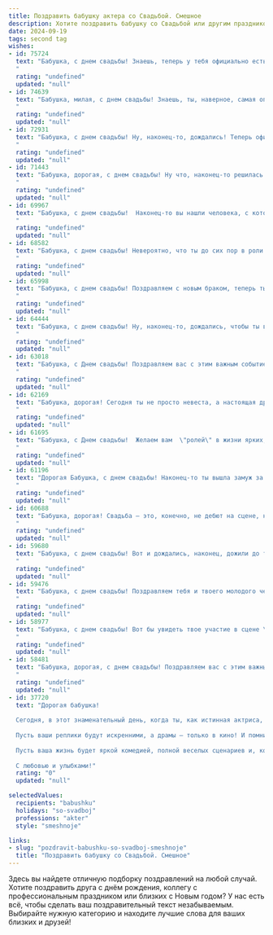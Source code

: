 ```yaml
---
title: Поздравить бабушку актера со Свадьбой. Смешное
description: Хотите поздравить бабушку со Свадьбой или другим праздником? Наш ИИ создаст незабываемое поздравление, а вы обязательно выделитесь среди других.  
date: 2024-09-19
tags: second tag
wishes:
- id: 75724
  text: "Бабушка, с днем свадьбы! Знаешь, теперь у тебя официально есть право на роль главной героини в семейной комедии! Главное, не забывай, кто в ней играет комедийную роль - твой супруг! 🎭🎉
  "
  rating: "undefined"
  updated: "null"
- id: 74639
  text: "Бабушка, милая, с днем свадьбы! Знаешь, ты, наверное, самая опытная актриса на этой сцене любви. Желаю, чтобы этот спектакль был полон смеха, страсти и, конечно, долгих аплодисментов!  🎉
  "
  rating: "undefined"
  updated: "null"
- id: 72931
  text: "Бабушка, с днем свадьбы! Ну, наконец-то, дождались! Теперь официально можно сказать, что ты вышла замуж за свою любимую сцену! Желаем тебе ярких ролей, громких оваций и чтобы каждый спектакль был как твоя свадьба - незабываемым!
  "
  rating: "undefined"
  updated: "null"
- id: 71443
  text: "Бабушка, дорогая, с днем свадьбы! Ну что, наконец-то решилась на роль жены? Теперь ты - не только бабушка, но и жена, а значит -  в два раза больше любви и заботы! Пусть твоя сценическая жизнь с мужем будет полна ярких эмоций, бурных оваций и незабываемых антрактов!
  "
  rating: "undefined"
  updated: "null"
- id: 69967
  text: "Бабушка, с днем свадьбы!  Наконец-то вы нашли человека, с которым можно делить не только внуков, но и всю оставшуюся жизнь!  Желаем вам вечной молодости, легких ролей и только счастливых оваций в вашем новом театре - семейной жизни!
  "
  rating: "undefined"
  updated: "null"
- id: 68582
  text: "Бабушка, с днем свадьбы! Невероятно, что ты до сих пор в роли актрисы, но теперь ты добавила в репертуар новую роль - жены! Желаю тебе, чтобы этот спектакль был самым ярким и запоминающимся, с бесконечными антрактами, наполненными любовью и счастьем!
  "
  rating: "undefined"
  updated: "null"
- id: 65998
  text: "Бабушка, с днем свадьбы! Поздравляем с новым браком, теперь ты не только актриса, но и жена! Надеемся, что ты будешь играть в этом спектакле не хуже, чем на сцене!
  "
  rating: "undefined"
  updated: "null"
- id: 64444
  text: "Бабушка, с днем свадьбы! Ну, наконец-то, дождались, чтобы ты вышла замуж за своего любимого героя! Знаем, ты всегда мечтала, чтобы он был сильным, храбрым и красивым, как принц на белом коне. Только учти, что с настоящим актёром жизнь будет похожа на репетицию, где ты — режиссер, а он — вечно забывающий текст артист! 😜🎉
  "
  rating: "undefined"
  updated: "null"
- id: 63018
  text: "Бабушка, с Днем свадьбы! Поздравляем вас с этим важным событием, ведь найти вторую половинку в таком возрасте - настоящее актерское мастерство! Желаем вам долгих лет счастливой семейной жизни, полных смеха, любви и, конечно же, новых ролей на сцене домашнего театра!
  "
  rating: "undefined"
  updated: "null"
- id: 62169
  text: "Бабушка, дорогая! Сегодня ты не просто невеста, а настоящая драматическая актриса, играющая главную роль в спектакле под названием \"Свадьба\"!  Пусть этот спектакль будет полон смеха, любви и счастливого финала, без суфлера и пустых мест в зале!
  "
  rating: "undefined"
  updated: "null"
- id: 61695
  text: "Бабушка, с Днем свадьбы!  Желаем вам  \"ролей\" в жизни ярких, интересных, а главное - весёлых! Пусть ваш \"театр\" будет полон любви, смеха и счастья, а \"антракт\" не наступит никогда!
  "
  rating: "undefined"
  updated: "null"
- id: 61196
  text: "Дорогая Бабушка, с днем свадьбы! Наконец-то ты вышла замуж за человека, который готов терпеть твои театральные выходки на протяжении всей жизни! 😉 Желаем вам обоим яркой и красивой совместной жизни, полных смеха, любви и, конечно же,  великолепных ролей в вашем домашнем театре! 🎭🎉
  "
  rating: "undefined"
  updated: "null"
- id: 60688
  text: "Бабушка, дорогая! Свадьба – это, конечно, не дебют на сцене, но вот сыграть свою роль в этой семейной комедии  вам предстоит не хуже, чем в вашем любимом спектакле! Желаю вам ярких эмоций, громких аплодисментов и,  конечно, счастливой жизни на новой сцене!
  "
  rating: "undefined"
  updated: "null"
- id: 59680
  text: "Бабушка, с днем свадьбы! Вот и дождались, наконец, дожили до того момента, когда вы с дедушкой стали одним целым! Теперь, надеюсь, у вас будут только \"роли\" в  счастливых семейных комедиях. Поздравляем!
  "
  rating: "undefined"
  updated: "null"
- id: 59476
  text: "Бабушка, с днем свадьбы! Поздравляем тебя и твоего молодого человека - надеемся, он уже успел подготовить тебе цветы, а не только роль в новом спектакле!  😄 Желаем вам долгих лет совместной жизни, полных любви, смеха и… конечно, незабываемых ролей на семейной сцене! 🎭
  "
  rating: "undefined"
  updated: "null"
- id: 58977
  text: "Бабушка, с днем свадьбы! Вот бы увидеть твое участие в сцене \"Свадьба в Малиновке\" - ты бы точно украсила роль \"бабки Яги\", похитившей жениха, с такой-то энергией! Желаем вам  с любимым актером  счастливой и шумной жизни, полную аплодисментов от детей и внуков!
  "
  rating: "undefined"
  updated: "null"
- id: 58481
  text: "Бабушка, дорогая, с днем свадьбы! Поздравляем вас с этим важным событием в вашей актерской карьере! Желаем вам, чтобы ваша семейная жизнь была насыщена яркими эмоциями, головокружительными поворотами сюжета и хэппи-эндом!
  "
  rating: "undefined"
  updated: "null"
- id: 37720
  text: "Дорогая бабушка!
  
  Сегодня, в этот знаменательный день, когда ты, как истинная актриса, выходишь на сцену под названием \"Свадьба\", хочу поздравить тебя с этим удивительным событием! Желаю тебе, чтобы каждая сцена вашей совместной жизни была наполнена смехом, любовью и неповторимыми моментами, а ваши роли всегда могли бы удивлять зрителей (а в первую очередь – друг друга!).
  
  Пусть ваши реплики будут искренними, а драмы – только в кино! И помнить, что в каждой истории главное – это партнер, так что выбирай своего \"партнера по сцене\" с умом!
  
  Пусть ваша жизнь будет яркой комедией, полной веселых сценариев и, конечно же, оваций от родных и близких! Будь звездой своего свадебного спектакля, бабушка!
  
  С любовью и улыбками!"
  rating: "0"
  updated: "null"

selectedValues:
  recipients: "babushku"
  holidays: "so-svadboj"
  professions: "akter"
  style: "smeshnoje"

links:
- slug: "pozdravit-babushku-so-svadboj-smeshnoje"
  title: "Поздравить бабушку со Свадьбой. Смешное"
---
```


Здесь вы найдете отличную подборку поздравлений на любой случай. 
Хотите поздравить друга с днём рождения, коллегу с профессиональным праздником или близких с Новым годом? У нас есть всё, чтобы сделать ваш поздравительный текст незабываемым. Выбирайте нужную категорию и находите лучшие слова для ваших близких и друзей!
